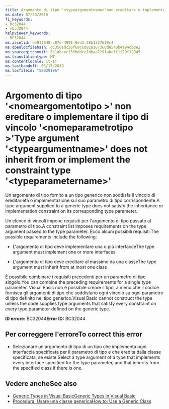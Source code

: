 ```yaml
---
title: Argomento di tipo '<typeargumentname>'non ereditare o implementare il tipo di vincolo'<typeparametername>'
ms.date: 07/20/2015
f1_keywords:
- bc32044
- vbc32044
helpviewer_keywords:
- BC32044
ms.assetid: be91f648-c07d-4991-8ed1-28b1327619c4
ms.openlocfilehash: dc350edc26f69c6d82a167368de540b4a94cb8e2
ms.sourcegitcommit: 5c1abeec15fbddcc7dbaa729fabc1f1f29f12045
ms.translationtype: MT
ms.contentlocale: it-IT
ms.lasthandoff: 03/15/2019
ms.locfileid: "58029196"
---
```

# <a name="type-argument-typeargumentname-does-not-inherit-from-or-implement-the-constraint-type-typeparametername"></a><span data-ttu-id="afb49-102">Argomento di tipo '\<nomeargomentotipo >' non ereditare o implementare il tipo di vincolo '\<nomeparametrotipo >'</span><span class="sxs-lookup"><span data-stu-id="afb49-102">Type argument '\<typeargumentname>' does not inherit from or implement the constraint type '\<typeparametername>'</span></span>
<span data-ttu-id="afb49-103">Un argomento di tipo fornito a un tipo generico non soddisfa il vincolo di ereditarietà o implementazione sul suo parametro di tipo corrispondente.</span><span class="sxs-lookup"><span data-stu-id="afb49-103">A type argument supplied to a generic type does not satisfy the inheritance or implementation constraint on its corresponding type parameter.</span></span>  
  
 <span data-ttu-id="afb49-104">Un elenco di vincoli impone requisiti per l'argomento di tipo passato al parametro di tipo.</span><span class="sxs-lookup"><span data-stu-id="afb49-104">A constraint list imposes requirements on the type argument passed to the type parameter.</span></span> <span data-ttu-id="afb49-105">Ecco alcuni possibili requisiti:</span><span class="sxs-lookup"><span data-stu-id="afb49-105">The possible requirements include the following:</span></span>  
  
-   <span data-ttu-id="afb49-106">L'argomento di tipo deve implementare una o più interfacce</span><span class="sxs-lookup"><span data-stu-id="afb49-106">The type argument must implement one or more interfaces</span></span>  
  
-   <span data-ttu-id="afb49-107">L'argomento di tipo deve ereditare al massimo da una classe</span><span class="sxs-lookup"><span data-stu-id="afb49-107">The type argument must inherit from at most one class</span></span>  
  
 <span data-ttu-id="afb49-108">È possibile combinare i requisiti precedenti per un parametro di tipo singolo.</span><span class="sxs-lookup"><span data-stu-id="afb49-108">You can combine the preceding requirements for a single type parameter.</span></span> <span data-ttu-id="afb49-109">Visual Basic non è possibile creare il tipo, a meno che il codice fornisca gli argomenti di tipo che soddisfano ogni vincolo su ogni parametro di tipo definito nel tipo generico.</span><span class="sxs-lookup"><span data-stu-id="afb49-109">Visual Basic cannot construct the type unless the code supplies type arguments that satisfy every constraint on every type parameter defined on the generic type.</span></span>  
  
 <span data-ttu-id="afb49-110">**ID errore:** BC32044</span><span class="sxs-lookup"><span data-stu-id="afb49-110">**Error ID:** BC32044</span></span>  
  
## <a name="to-correct-this-error"></a><span data-ttu-id="afb49-111">Per correggere l'errore</span><span class="sxs-lookup"><span data-stu-id="afb49-111">To correct this error</span></span>  
  
-   <span data-ttu-id="afb49-112">Selezionare un argomento di tipo di un tipo che implementa ogni interfaccia specificata per il parametro di tipo e che eredita dalla classe specificata, se esiste.</span><span class="sxs-lookup"><span data-stu-id="afb49-112">Select a type argument of a type that implements every interface specified for the type parameter, and that inherits from the specified class if there is one.</span></span>  
  
## <a name="see-also"></a><span data-ttu-id="afb49-113">Vedere anche</span><span class="sxs-lookup"><span data-stu-id="afb49-113">See also</span></span>

- [<span data-ttu-id="afb49-114">Generic Types in Visual Basic</span><span class="sxs-lookup"><span data-stu-id="afb49-114">Generic Types in Visual Basic</span></span>](../../visual-basic/programming-guide/language-features/data-types/generic-types.md)
- [<span data-ttu-id="afb49-115">Procedura: Usare una classe generica</span><span class="sxs-lookup"><span data-stu-id="afb49-115">How to: Use a Generic Class</span></span>](../../visual-basic/programming-guide/language-features/data-types/how-to-use-a-generic-class.md)

